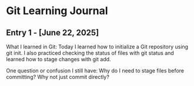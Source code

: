 
# Git Learning Journal

## Entry 1 - [June 22, 2025]

What I learned in Git:
Today I learned how to initialize a Git repository using git init. I also practiced checking the status of files with git status and learned how to stage changes with git add.


One question or confusion I still have:
Why do I need to stage files before committing? Why not just commit directly?
